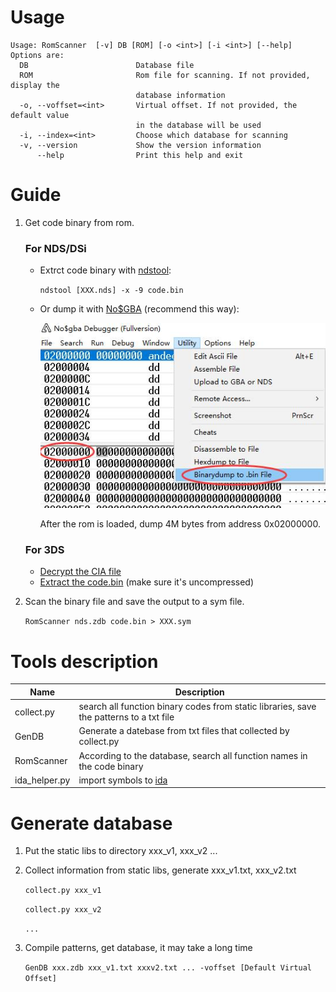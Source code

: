 # Usage

```
Usage: RomScanner  [-v] DB [ROM] [-o <int>] [-i <int>] [--help]
Options are:
  DB                        Database file
  ROM                       Rom file for scanning. If not provided, display the
                            database information
  -o, --voffset=<int>       Virtual offset. If not provided, the default value
                            in the database will be used
  -i, --index=<int>         Choose which database for scanning
  -v, --version             Show the version information
      --help                Print this help and exit
```

# Guide

1. Get code binary from rom.
   
   ### For NDS/DSi
   - Extrct code binary with [ndstool](https://github.com/devkitPro/ndstool):
  
      `ndstool [XXX.nds] -x -9 code.bin`
  
    - Or dump it with [No$GBA](https://www.nogba.com/) (recommend this way):
  
      ![](pic/no%24gba.jpg)

      After the rom is loaded, dump 4M bytes from address 0x02000000. 
   
   ### For 3DS
   - [Decrypt the CIA file](https://gbatemp.net/threads/batch-cia-3ds-decryptor-a-simple-batch-file-to-decrypt-cia-3ds.512385/)
   - [Extract the code.bin](https://github.com/ihaveamac/3DS-rom-tools/wiki/Extract-a-game-or-application-in-.cxi%2C-.cfa-or-.ncch-format) (make sure it's uncompressed)

2. Scan the binary file and save the output to a sym file.
   
   `RomScanner nds.zdb code.bin > XXX.sym`

# Tools description
| Name          | Description                                                                             |
|---------------|-----------------------------------------------------------------------------------------|
| collect.py    | search all function binary codes from static libraries, save the patterns to a txt file |
| GenDB         | Generate a datebase from txt files that collected by collect.py                         |
| RomScanner    | According to the database, search all function names in the code binary                 |
| ida_helper.py | import symbols to [ida](https://hex-rays.com/)                                          |

# Generate database
1. Put the static libs to directory xxx_v1, xxx_v2 ...
2. Collect information from static libs, generate xxx_v1.txt, xxx_v2.txt 
   
   `collect.py xxx_v1`
   
   `collect.py xxx_v2`

   `...`

3. Compile patterns, get database, it may take a long time
   
   `GenDB xxx.zdb xxx_v1.txt xxxv2.txt ... -voffset [Default Virtual Offset]`
